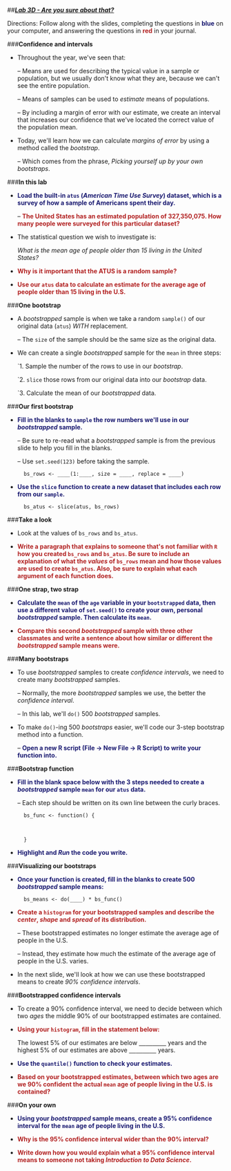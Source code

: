##***<u>Lab 3D - Are you sure about that?</u>***

Directions: Follow along with the slides, completing the questions in <span style="color:midnightblue;">**blue**</span> on your computer, and answering the questions in <span style="color:firebrick;">**red**</span> in your journal.

###**Confidence and intervals**
* Throughout the year, we've seen that:

    – Means are used for describing the typical value in a sample or population, but we
    usually don't know what they are, because we can't see the entire population.

    – Means of samples can be used to *estimate* means of populations.

    – By including a margin of error with our estimate, we create an interval that increases our confidence that we've located the correct value of the population mean.

* Today, we'll learn how we can calculate *margins of error* by using a method called the
*bootstrap*.

    – Which comes from the phrase, *Picking yourself up by your own bootstraps*.

###**In this lab**
* <span style="color:midnightblue;">**Load the built-in ```atus``` (*American Time Use Survey*) dataset, which is a survey of how a
sample of Americans spent their day.**</span>

    – <span style="color:firebrick;">**The United States has an estimated population of 327,350,075. How many
    people were surveyed for this particular dataset?**</span>

* The statistical question we wish to investigate is:

    *What is the mean age of people older than 15 living in the United States?*

* <span style="color:firebrick;">**Why is it important that the ATUS is a random sample?**</span>

* <span style="color:firebrick;">**Use our ```atus``` data to calculate an estimate for the average age of people older than 15
living in the U.S.**</span>

###**One bootstrap**
* A *bootstrapped* sample is when we take a random ```sample()``` of our original data (```atus```)
*WITH* replacement.

    – The ```size``` of the sample should be the same size as the original data.

* We can create a single *bootstrapped* sample for the ```mean``` in three steps:

    `1. Sample the number of the rows to use in our *bootstrap*.

    `2. ```slice``` those rows from our original data into our *bootstrap* data.

    `3. Calculate the mean of our *bootstrapped* data.

###**Our first bootstrap**
* <span style="color:midnightblue;">**Fill in the blanks to ```sample``` the row numbers we'll use in our *bootstrapped* sample.**</span>

    – Be sure to re-read what a *bootstrapped* sample is from the previous slide to help
    you fill in the blanks.

    – Use ```set.seed(123)``` before taking the sample.

        bs_rows <- ____(1:____, size = ____, replace = ____)

* <span style="color:midnightblue;">**Use the ```slice``` function to create a new dataset that includes each row from our
```sample```.**</span>

        bs_atus <- slice(atus, bs_rows)

###**Take a look**
* Look at the values of ```bs_rows``` and ```bs_atus```.

* <span style="color:firebrick;">**Write a paragraph that explains to someone that's not familiar with ```R``` how you created ```bs_rows``` and ```bs_atus```. Be sure to include an explanation of what the *values* of ```bs_rows``` mean and how those values are used to create ```bs_atus```. Also, be sure to explain what each argument of each function does.**</span>

###**One strap, two strap**
* <span style="color:midnightblue;">**Calculate the ```mean``` of the ```age``` variable in your ```bootstrapped``` data, then use a different value
of ```set.seed()``` to create your own, personal *bootstrapped* sample. Then calculate its ```mean```.**</span>

* <span style="color:firebrick;">**Compare this second *bootstrapped* sample with three other classmates and write a sentence about how similar or different the *bootstrapped* sample means were.**</span>

###**Many bootstraps**
* To use *bootstrapped* samples to create *confidence intervals*, we need to create many
*bootstrapped* samples.

    – Normally, the more *bootstrapped* samples we use, the better the *confidence
    interval*.

    – In this lab, we'll ```do()``` 500 *bootstrapped* samples.

* To make ```do()```-ing 500 *bootstraps* easier, we'll code our 3-step bootstrap method into a
function.

    – <span style="color:midnightblue;">**Open a new R script (File -> New File -> R Script) to write your function into.**</span>

###**Bootstrap function**
* <span style="color:midnightblue;">**Fill in the blank space below with the 3 steps needed to create a *bootstrapped* sample ```mean```
for our ```atus``` data.**</span>

    – Each step should be written on its own line between the curly braces.

        bs_func <- function() {



        }

* <span style="color:midnightblue;">**Highlight and *Run* the code you write.**</span>

###**Visualizing our bootstraps**
* <span style="color:midnightblue;">**Once your function is created, fill in the blanks to create 500 *bootstrapped* sample means:**</span>

        bs_means <- do(____) * bs_func()

* <span style="color:firebrick;">**Create a ```histogram``` for your bootstrapped samples and describe the *center*, *shape*
and *spread* of its distribution.**</span>

    – These bootstrapped estimates no longer estimate the average age of people in the
    U.S.

    – Instead, they estimate how much the estimate of the average age of people in the
    U.S. varies.

* In the next slide, we'll look at how we can use these bootstrapped means to create *90%
confidence intervals*.

###**Bootstrapped confidence intervals**
* To create a 90% confidence interval, we need to decide between which two *ages* the middle
90% of our bootstrapped estimates are contained.

* <span style="color:firebrick;">**Using your ```histogram```, fill in the statement below:**</span>

    The lowest 5% of our estimates are below <u>&nbsp;&nbsp;&nbsp;&nbsp;</u><u>&nbsp;&nbsp;&nbsp;&nbsp;</u><u>&nbsp;&nbsp;&nbsp;&nbsp;</u><u>&nbsp;&nbsp;&nbsp;&nbsp;</u> years and the highest 5% of our
    estimates are above <u>&nbsp;&nbsp;&nbsp;&nbsp;</u><u>&nbsp;&nbsp;&nbsp;&nbsp;</u><u>&nbsp;&nbsp;&nbsp;&nbsp;</u><u>&nbsp;&nbsp;&nbsp;&nbsp;</u> years.

* <span style="color:midnightblue;">**Use the ```quantile()``` function to check your estimates.**</span>

* <span style="color:firebrick;">**Based on your bootstrapped estimates, between which two ages are we 90%
confident the actual ```mean``` age of people living in the U.S. is contained?**</span>

###**On your own**
* <span style="color:midnightblue;">**Using your *bootstrapped* sample means, create a 95% confidence interval for the ```mean``` age
of people living in the U.S.**</span>

* <span style="color:firebrick;">**Why is the 95% confidence interval wider than the 90% interval?**</span>

* <span style="color:firebrick;">**Write down how you would explain what a 95% confidence interval means to someone not taking *Introduction to Data Science*.**</span>